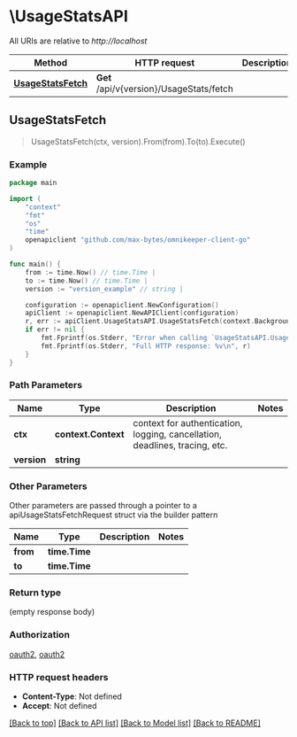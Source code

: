 # \UsageStatsAPI

All URIs are relative to *http://localhost*

Method | HTTP request | Description
------------- | ------------- | -------------
[**UsageStatsFetch**](UsageStatsAPI.md#UsageStatsFetch) | **Get** /api/v{version}/UsageStats/fetch | 



## UsageStatsFetch

> UsageStatsFetch(ctx, version).From(from).To(to).Execute()



### Example

```go
package main

import (
    "context"
    "fmt"
    "os"
    "time"
    openapiclient "github.com/max-bytes/omnikeeper-client-go"
)

func main() {
    from := time.Now() // time.Time | 
    to := time.Now() // time.Time | 
    version := "version_example" // string | 

    configuration := openapiclient.NewConfiguration()
    apiClient := openapiclient.NewAPIClient(configuration)
    r, err := apiClient.UsageStatsAPI.UsageStatsFetch(context.Background(), version).From(from).To(to).Execute()
    if err != nil {
        fmt.Fprintf(os.Stderr, "Error when calling `UsageStatsAPI.UsageStatsFetch``: %v\n", err)
        fmt.Fprintf(os.Stderr, "Full HTTP response: %v\n", r)
    }
}
```

### Path Parameters


Name | Type | Description  | Notes
------------- | ------------- | ------------- | -------------
**ctx** | **context.Context** | context for authentication, logging, cancellation, deadlines, tracing, etc.
**version** | **string** |  | 

### Other Parameters

Other parameters are passed through a pointer to a apiUsageStatsFetchRequest struct via the builder pattern


Name | Type | Description  | Notes
------------- | ------------- | ------------- | -------------
 **from** | **time.Time** |  | 
 **to** | **time.Time** |  | 


### Return type

 (empty response body)

### Authorization

[oauth2](../README.md#oauth2), [oauth2](../README.md#oauth2)

### HTTP request headers

- **Content-Type**: Not defined
- **Accept**: Not defined

[[Back to top]](#) [[Back to API list]](../README.md#documentation-for-api-endpoints)
[[Back to Model list]](../README.md#documentation-for-models)
[[Back to README]](../README.md)

